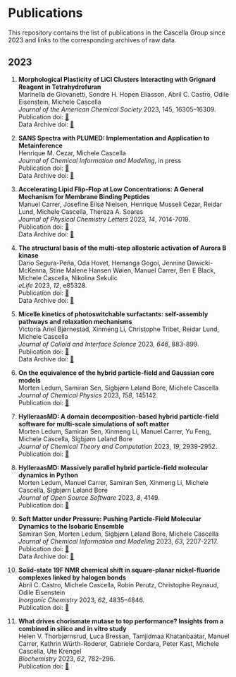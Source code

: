 
# Publications

This repository contains the list of publications in the Cascella Group since 2023 and links to the corresponding archives of raw data.  

## 2023 

1.  **Morphological Plasticity of LiCl Clusters Interacting with Grignard Reagent in Tetrahydrofuran**  
    Marinella de Giovanetti, Sondre H. Hopen Eliasson, Abril C. Castro, Odile Eisenstein, Michele Cascella  
    *Journal of the American Chemical Society* 2023, 145, 16305–16309.  
    Publication doi: [🔗](https://doi.org/10.1021/jacs.3c04238)  
    Data Archive doi: [🔗](https://doi.org/10.11582/2023.00073) 

1.  **SANS Spectra with PLUMED: Implementation and Application to Metainference**   
    Henrique M. Cezar, Michele Cascella   
    *Journal of Chemical Information and Modeling*, in press    
    Publication doi: [🔗](https://doi.org/10.1021/acs.jcim.3c00724)     
    Data Archive doi: [🔗](https://doi.org/10.11582/2023.00057)

1.  **Accelerating Lipid Flip-Flop at Low Concentrations: A General Mechanism for Membrane Binding Peptides**     
    Manuel Carrer, Josefine Eilsø Nielsen, Henrique Musseli Cezar, Reidar Lund, Michele Cascella, Thereza A. Soares    
    *Journal of Physical Chemistry Letters* 2023, *14*, 7014-7019.  
    Publication doi: [🔗](https://doi.org/10.1021/acs.jpclett.3c01284)    
    Data Archive doi: [🔗](https://doi.org/10.11582/2023.)

1.  **The structural basis of the multi-step allosteric activation of Aurora B kinase**   
    Dario Segura-Peña, Oda Hovet, Hemanga Gogoi, Jennine Dawicki-McKenna, Stine Malene Hansen Wøien, Manuel Carrer, Ben E Black, Michele  Cascella, Nikolina Sekulic   
    *eLife* 2023, *12*, e85328.    
    Publication doi: [🔗](https://doi.org/10.7554/eLife.85328)     
    Data Archive doi: [🔗](https://doi.org/10.11582/2023.00028) 
   
1.  **Micelle kinetics of photoswitchable surfactants: self-assembly pathways and relaxation mechanisms**      
    Victoria Ariel Bjørnestad, Xinmeng Li, Christophe Tribet, Reidar Lund, Michele Cascella   
    *Journal of Colloid and Interface Science* 2023, *646*, 883-899.    
    Publication doi: [🔗](https://doi.org/10.1016/j.jcis.2023.05.057)    
    Data Archive doi: [🔗](https://doi.org/10.11582/2023.00026)  
   
1.  **On the equivalence of the hybrid particle-field and Gaussian core models**     
    Morten Ledum, Samiran Sen, Sigbjørn Løland Bore, Michele Cascella  
    *Journal of Chemical Physics* 2023, *158*, 145142.  
    Publication doi: [🔗](https://doi.org/10.1063/5.0145142)

1.  **HylleraasMD: A domain decomposition-based hybrid particle-field software for multi-scale simulations of soft matter**  
    Morten Ledum, Samiran Sen, Xinmeng Li, Manuel Carrer, Yu Feng, Michele Cascella, Sigbjørn Løland Bore  
    *Journal of Chemical Theory and Computation* 2023, *19*, 2939-2952.   
    Publication doi: [🔗](https://doi.org/10.1021/acs.jctc.3c00134)
     
1.  **HylleraasMD: Massively parallel hybrid particle-field molecular dynamics in Python**  
    Morten Ledum, Manuel Carrer, Samiran Sen, Xinmeng Li, Michele Cascella, Sigbjørn Løland Bore  
    *Journal of Open Source Software* 2023, *8*, 4149.   
    Publication doi: [🔗](https://doi.org/10.21105/joss.04149)  
  
1.  **Soft Matter under Pressure: Pushing Particle-Field Molecular Dynamics to the Isobaric Ensemble**      
    Samiran Sen, Morten Ledum, Sigbjørn Løland Bore, Michele Cascella  
    *Journal of Chemical Information and Modeling* 2023, *63*, 2207-2217.      
    Publication doi: [🔗](https://doi.org/10.1021/acs.jcim.3c00186)  
    Data Archive doi: [🔗](https://doi.org/10.11582/2023.00019)
   
1.  **Solid-state 19F NMR chemical shift in square-planar nickel-fluoride complexes linked by halogen bonds**    
    Abril C. Castro, Michele Cascella, Robin Perutz, Christophe Reynaud, Odile Eisenstein  
    *Inorganic Chemistry* 2023, *62*, 4835–4846.   
    Publication doi: [🔗](https://doi.org/10.1021/acs.inorgchem.2c04063)
   
1.  **What drives chorismate mutase to top performance? Insights from a combined in silico and in vitro study**  
    Helen V. Thorbjørnsrud, Luca Bressan, Tamjidmaa Khatanbaatar, Manuel Carrer, Kathrin Würth-Roderer, Gabriele Cordara, Peter Kast, Michele Cascella, Ute Krengel  
    *Biochemistry* 2023, *62*, 782–296.   
    Publication doi: [🔗](https://doi.org/10.1021/acs.biochem.2c00635)
  
   
   
